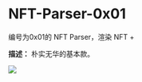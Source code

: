 # NFT-Parser-0x01

编号为0x01的 NFT Parser，渲染 NFT +

**描述：** 朴实无华的基本款。

![](https://tva1.sinaimg.cn/large/008i3skNgy1grl21laz9yj31be0u07dm.jpg)
